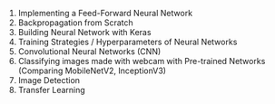 1. Implementing a Feed-Forward Neural Network
2. Backpropagation from Scratch
2. Building Neural Network with Keras
3. Training Strategies / Hyperparameters of Neural Networks
4. Convolutional Neural Networks (CNN) 
5. Classifying images made with webcam with Pre-trained Networks (Comparing MobileNetV2, InceptionV3)
6. Image Detection
7. Transfer Learning 

